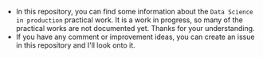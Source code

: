 - In this repository, you can find some information about the `Data Science in production` practical work.
It is a work in progress, so many of the practical works are not documented yet.
Thanks for your understanding.
- If you have any comment or improvement ideas, you can create an issue in this repository and I'll look onto it.